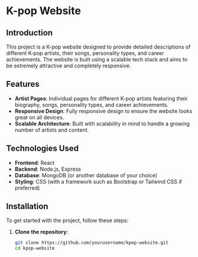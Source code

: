# K-pop Website

## Introduction

This project is a K-pop website designed to provide detailed descriptions of different K-pop artists, their songs, personality types, and career achievements. The website is built using a scalable tech stack and aims to be extremely attractive and completely responsive.

## Features

- **Artist Pages**: Individual pages for different K-pop artists featuring their biography, songs, personality types, and career achievements.
- **Responsive Design**: Fully responsive design to ensure the website looks great on all devices.
- **Scalable Architecture**: Built with scalability in mind to handle a growing number of artists and content.

## Technologies Used

- **Frontend**: React
- **Backend**: Node.js, Express
- **Database**: MongoDB (or another database of your choice)
- **Styling**: CSS (with a framework such as Bootstrap or Tailwind CSS if preferred)

## Installation

To get started with the project, follow these steps:

1. **Clone the repository**:
   ```bash
   git clone https://github.com/yourusername/kpop-website.git
   cd kpop-website
